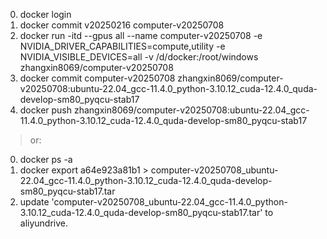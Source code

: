 0. docker login
1. docker commit v20250216  computer-v20250708
2. docker run -itd --gpus all --name computer-v20250708 -e NVIDIA_DRIVER_CAPABILITIES=compute,utility -e NVIDIA_VISIBLE_DEVICES=all -v /d/docker:/root/windows zhangxin8069/computer-v20250708
3. docker commit computer-v20250708  zhangxin8069/computer-v20250708:ubuntu-22.04_gcc-11.4.0_python-3.10.12_cuda-12.4.0_quda-develop-sm80_pyqcu-stab17
4. docker push  zhangxin8069/computer-v20250708:ubuntu-22.04_gcc-11.4.0_python-3.10.12_cuda-12.4.0_quda-develop-sm80_pyqcu-stab17

> or:

0. docker ps -a
1. docker export a64e923a81b1 > computer-v20250708_ubuntu-22.04_gcc-11.4.0_python-3.10.12_cuda-12.4.0_quda-develop-sm80_pyqcu-stab17.tar
2. update 'computer-v20250708_ubuntu-22.04_gcc-11.4.0_python-3.10.12_cuda-12.4.0_quda-develop-sm80_pyqcu-stab17.tar' to aliyundrive.
